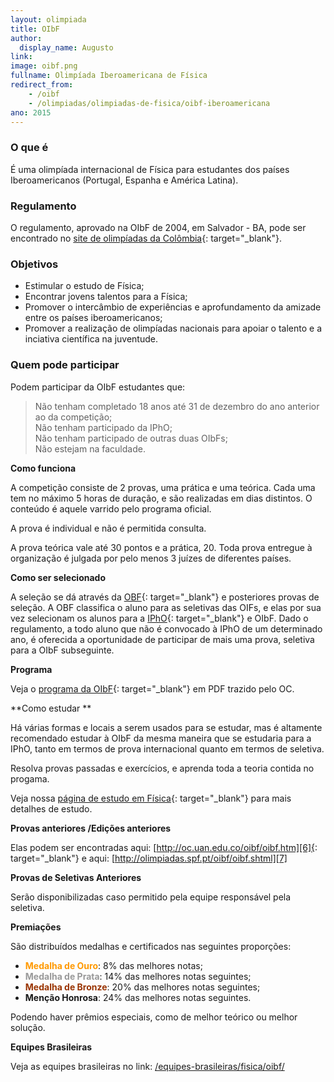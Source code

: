 ```yaml
---
layout: olimpiada
title: OIbF
author:
  display_name: Augusto
link: 
image: oibf.png
fullname: Olimpíada Iberoamericana de Física
redirect_from: 
    - /oibf
    - /olimpiadas/olimpiadas-de-fisica/oibf-iberoamericana
ano: 2015
---
```




### **O que é**



É uma olimpíada internacional de Física para estudantes dos países Iberoamericanos (Portugal, Espanha e América Latina).



### **Regulamento**



O regulamento, aprovado na OIbF de 2004, em Salvador - BA, pode ser encontrado no [site de olimpíadas da Colômbia][1]{: target="_blank"}.



### **Objetivos**

  
* Estimular o estudo de Física;  
* Encontrar jovens talentos para a Física;  
* Promover o intercâmbio de experiências e aprofundamento da amizade entre os países iberoamericanos;  
* Promover a realização de olimpíadas nacionais para apoiar o talento e a inciativa científica na juventude.

### **Quem pode participar**



Podem participar da OIbF estudantes que:



>Não tenham completado 18 anos até 31 de dezembro do ano anterior ao da competição;  
>Não tenham participado da IPhO;  
>Não tenham participado de outras duas OIbFs;  
>Não estejam na faculdade.

  
**Como funciona**

A competição consiste de 2 provas, uma prática e uma teórica. Cada uma tem no máximo 5 horas de duração, e são realizadas em dias distintos. O conteúdo é aquele varrido pelo programa oficial.



A prova é individual e não é permitida consulta.



A prova teórica vale até 30 pontos e a prática, 20. Toda prova entregue à organização é julgada por pelo menos 3 juízes de diferentes países.

  
**Como ser selecionado**

A seleção se dá através da [OBF][2]{: target="_blank"} e posteriores provas de seleção. A OBF classifica o aluno para as seletivas das OIFs, e elas por sua vez selecionam os alunos para a [IPhO][3]{: target="_blank"} e
OIbF. Dado o regulamento, a todo aluno que não é convocado à IPhO de um determinado ano, é oferecida a oportunidade de participar de mais uma prova, seletiva para a OIbF subseguinte.<strong><br /> </strong>

  
**Programa**

Veja o [programa da OIbF][4]{: target="_blank"} em PDF trazido pelo OC.

**Como estudar **

Há várias formas e locais a serem usados para se estudar, mas é altamente recomendado estudar à OIbF da mesma maneira que se estudaria para a IPhO, tanto em termos de prova internacional quanto em termos de seletiva.



Resolva provas passadas e exercícios, e aprenda toda a teoria contida no progama.



Veja nossa [página de estudo em Física][5]{: target="_blank"} para mais detalhes de estudo.

  
**Provas anteriores /Edições anteriores**

Elas podem ser encontradas aqui: [http://oc.uan.edu.co/oibf/oibf.htm][6]{: target="_blank"} e aqui: [http://olimpiadas.spf.pt/oibf/oibf.shtml][7]

  
**Provas de Seletivas Anteriores**

Serão disponibilizadas caso permitido pela equipe responsável pela seletiva.

**Premiações**



São distribuídos medalhas e certificados nas seguintes proporções:



* <span style="color: #ff9900;">**Medalha de Ouro**</span>\: 8% das melhores notas;
* <span style="color: #999999;">**Medalha de Prata**</span>\: 14% das melhores notas seguintes;
* <span style="color: #993300;">**Medalha de Bronze**</span>\: 20% das melhores notas seguintes;
* **Menção Honrosa**\: 24% das melhores notas seguintes.
  



Podendo haver prêmios especiais, como de melhor teórico ou melhor solução.


**Equipes Brasileiras**



Veja as equipes brasileiras no link: [/equipes-brasileiras/fisica/oibf/][8]





[1]: http://oc.uan.edu.co/oibf/oibfreg.htm "Em espanhol, de fácil entendimento."
[2]: /olimpiadas/olimpiadas-de-fisica/obf/
[3]: /olimpiadas/olimpiadas-de-fisica/ipho/
[4]: /wp-content/uploads/2012/08/Programa-OIBF.pdf "Programa da OIbF aqui no OC, só clicar."
[5]: /estudo/fisica/ "&Uacute;til para todas as olimpíadas de Física."
[6]: http://oc.uan.edu.co/oibf/oibf.htm
[7]: http://olimpiadas.spf.pt/oibf/oibf.shtml
[8]: /equipes-brasileiras/fisica/oibf/
